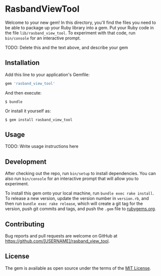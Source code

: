 # RasbandViewTool

Welcome to your new gem! In this directory, you'll find the files you need to be able to package up your Ruby library into a gem. Put your Ruby code in the file `lib/rasband_view_tool`. To experiment with that code, run `bin/console` for an interactive prompt.

TODO: Delete this and the text above, and describe your gem

## Installation

Add this line to your application's Gemfile:

```ruby
gem 'rasband_view_tool'
```

And then execute:

    $ bundle

Or install it yourself as:

    $ gem install rasband_view_tool

## Usage

TODO: Write usage instructions here

## Development

After checking out the repo, run `bin/setup` to install dependencies. You can also run `bin/console` for an interactive prompt that will allow you to experiment.

To install this gem onto your local machine, run `bundle exec rake install`. To release a new version, update the version number in `version.rb`, and then run `bundle exec rake release`, which will create a git tag for the version, push git commits and tags, and push the `.gem` file to [rubygems.org](https://rubygems.org).

## Contributing

Bug reports and pull requests are welcome on GitHub at https://github.com/[USERNAME]/rasband_view_tool.


## License

The gem is available as open source under the terms of the [MIT License](http://opensource.org/licenses/MIT).

